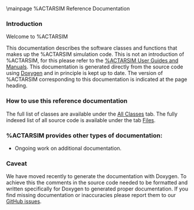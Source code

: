 \mainpage %ACTARSIM Reference Documentation

### Introduction
Welcome to %ACTARSIM

This documentation describes the software classes and functions that makes up the %ACTARSIM simulation code.
This is not an introduction of %ACTARSIM, for this please refer to  the [%ACTARSIM User Guides and Manuals](https://github.com/ActarSimGroup/Actarsim).
This documentation is generated directly from the source code using [Doxygen](http://doxygen.org) and in principle is kept up to date.
The version of %ACTARSIM corresponding to this documentation is indicated at the page heading.

### How to use this reference documentation
The full list of classes are available under the [All Classes](annotated.html) tab.
The fully indexed list of all source code is available under the tab [Files](files.html).

### %ACTARSIM provides other types of documentation:

- Ongoing work on additional documentation.

### Caveat
We have moved recently to generate the documentation with Doxygen.
To achieve this the comments in the source code needed to be formatted and written specifically for Doxygen to generated proper documentation.
If you find missing documentation or inaccuracies please report them to our [GitHub issues](https://github.com/ActarSimGroup/Actarsim).
